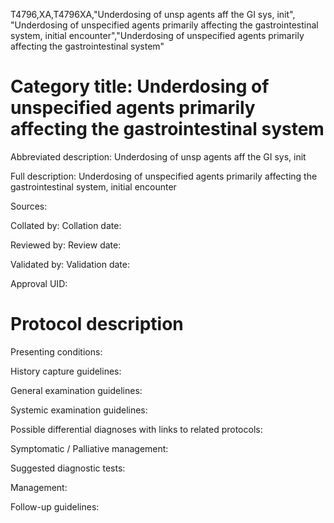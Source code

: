 T4796,XA,T4796XA,"Underdosing of unsp agents aff the GI sys, init", "Underdosing of unspecified agents primarily affecting the gastrointestinal system, initial encounter","Underdosing of unspecified agents primarily affecting the gastrointestinal system"
# Category title: Underdosing of unspecified agents primarily affecting the gastrointestinal system

Abbreviated description: Underdosing of unsp agents aff the GI sys, init

Full description: Underdosing of unspecified agents primarily affecting the gastrointestinal system, initial encounter

Sources:

Collated by:
Collation date:

Reviewed by:
Review date:

Validated by:
Validation date:

Approval UID:

# Protocol description

Presenting conditions:

History capture guidelines:

General examination guidelines:

Systemic examination guidelines:

Possible differential diagnoses with links to related protocols:

Symptomatic / Palliative management:

Suggested diagnostic tests:

Management:

Follow-up guidelines:
